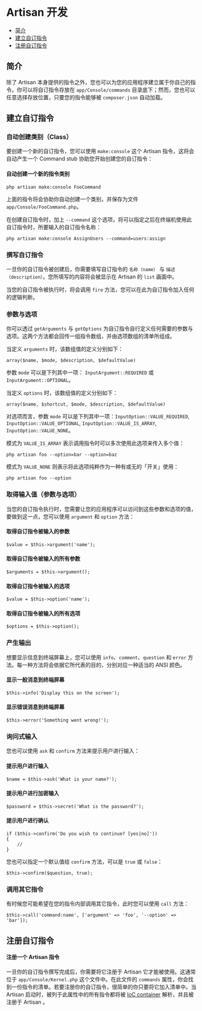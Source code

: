 # Artisan 开发

- [简介](#introduction)
- [建立自订指令](#building-a-command)
- [注册自订指令](#registering-commands)

<a name="introduction"></a>
## 简介

除了 Artisan 本身提供的指令之外，您也可以为您的应用程序建立属于你自己的指令。你可以将自订指令存放在 `app/Console/commands` 目录底下；然而，您也可以任意选择存放位置，只要您的指令能够被 `composer.json` 自动加载。

<a name="building-a-command"></a>
## 建立自订指令

### 自动创建类别（Class）

要创建一个新的自订指令，您可以使用 `make:console` 这个 Artisan 指令，这将会自动产生一个 Command stub 协助您开始创建您的自订指令：

#### 自动创建一个新的指令类别

	php artisan make:console FooCommand

上面的指令将会协助你自动创建一个类别，并保存为文件 `app/Console/FooCommand.php`。

在创建自订指令时，加上 `--command` 这个选项，将可以指定之后在终端机使用此自订指令时，所要输入的自订指令名称：

	php artisan make:console AssignUsers --command=users:assign

### 撰写自订指令

一旦你的自订指令被创建后，你需要填写自订指令的 `名称（name）` 与 `描述（description）`，您所填写的内容将会被显示在 Artisan 的 `list` 画面中。

当您的自订指令被执行时，将会调用 `fire` 方法，您可以在此为自订指令加入任何的逻辑判断。

### 参数与选项

你可以透过 `getArguments` 与 `getOptions` 为自订指令自行定义任何需要的参数与选项。这两个方法都会回传一组指令数组，并由选项数组的清单所组成。

当定义 `arguments` 时，该数组值的定义分别如下：

	array($name, $mode, $description, $defaultValue)

参数 `mode` 可以是下列其中一项： `InputArgument::REQUIRED` 或 `InputArgument::OPTIONAL`。

当定义 `options` 时，该数组值的定义分别如下：

	array($name, $shortcut, $mode, $description, $defaultValue)

对选项而言，参数 `mode` 可以是下列其中一项：`InputOption::VALUE_REQUIRED`, `InputOption::VALUE_OPTIONAL`, `InputOption::VALUE_IS_ARRAY`, `InputOption::VALUE_NONE`。

模式为 `VALUE_IS_ARRAY` 表示调用指令时可以多次使用此选项来传入多个值：

	php artisan foo --option=bar --option=baz

模式为 `VALUE_NONE` 则表示将此选项纯粹作为一种有或无的「开关」使用：

	php artisan foo --option

### 取得输入值（参数与选项）

当您的自订指令执行时，您需要让您的应用程序可以访问到这些参数和选项的值，要做到这一点，您可以使用 `argument` 和 `option` 方法：

#### 取得自订指令被输入的参数

	$value = $this->argument('name');

#### 取得自订指令被输入的所有参数

	$arguments = $this->argument();

#### 取得自订指令被输入的选项

	$value = $this->option('name');

#### 取得自订指令被输入的所有选项

	$options = $this->option();

### 产生输出

想要显示信息到终端屏幕上，您可以使用 `info`、`comment`、`question` 和 `error` 方法。每一种方法将会依据它所代表的目的，分别对应一种适当的 ANSI 颜色。

#### 显示一般消息到终端屏幕

	$this->info('Display this on the screen');

#### 显示错误消息到终端屏幕

	$this->error('Something went wrong!');

### 询问式输入

您也可以使用 `ask` 和 `confirm` 方法来提示用户进行输入：

#### 提示用户进行输入

	$name = $this->ask('What is your name?');

#### 提示用户进行加密输入

	$password = $this->secret('What is the password?');

#### 提示用户进行确认

	if ($this->confirm('Do you wish to continue? [yes|no]'))
	{
		//
	}

您也可以指定一个默认值给 `confirm` 方法，可以是 `true` 或 `false`：

	$this->confirm($question, true);

### 调用其它指令

有时候您可能希望在您的指令内部调用其它指令，此时您可以使用 `call` 方法：

	$this->call('command:name', ['argument' => 'foo', '--option' => 'bar']);

<a name="registering-commands"></a>
## 注册自订指令

#### 注册一个 Artisan 指令

一旦你的自订指令撰写完成后，你需要将它注册于 Artisan 它才能被使用。这通常位于 `app/Console/Kernel.php` 这个文件中。在此文件的 `commands` 属性，你会找到一份指令的清单。若要注册你的自订指令，很简单的你只要将它加入清单中。当 Artisan 启动时，被列于此属性中的所有指令都将被 [IoC container](/docs/5.0/container) 解析，并且被注册于 Artisan 。
